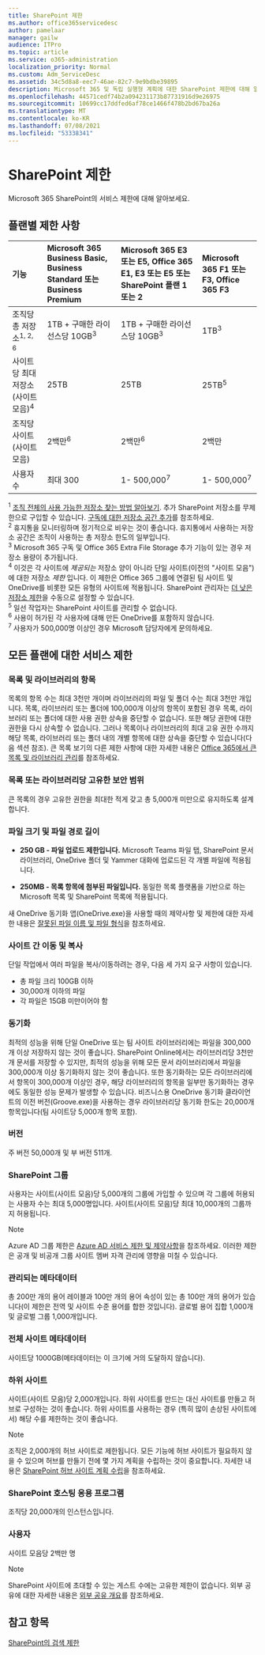 ```yaml
---
title: SharePoint 제한
ms.author: office365servicedesc
author: pamelaar
manager: gailw
audience: ITPro
ms.topic: article
ms.service: o365-administration
localization_priority: Normal
ms.custom: Adm_ServiceDesc
ms.assetid: 34c5d8a8-eec7-46ae-82c7-9e9bdbe39895
description: Microsoft 365 및 독립 실행형 계획에 대한 SharePoint 제한에 대해 알아보세요.
ms.openlocfilehash: 44571cedf74b2a094231173b87731916d9e26975
ms.sourcegitcommit: 10699cc17ddfed6af78ce1466f478b2bd67ba26a
ms.translationtype: MT
ms.contentlocale: ko-KR
ms.lasthandoff: 07/08/2021
ms.locfileid: "53338341"
---
```

# <a name="sharepoint-limits"></a>SharePoint 제한

Microsoft 365 SharePoint의 서비스 제한에 대해 알아보세요.
  
## <a name="limits-by-plan"></a>플랜별 제한 사항 

| 기능 | Microsoft 365 Business Basic, Business Standard 또는 Business Premium | Microsoft 365 E3 또는 E5, Office 365 E1, E3 또는 E5 또는 SharePoint 플랜 1 또는 2 | Microsoft 365 F1 또는 F3, Office 365 F3 |
|:-----|:-----|:-----|:-----|
|조직당 총 저장소<sup>1, 2, 6</sup> <br/> |1TB + 구매한 라이선스당 10GB<sup>3</sup>  <br/> |1TB + 구매한 라이선스당 10GB<sup>3</sup> <br/> |1TB<sup>3</sup> <br/> |
|사이트당 최대 저장소(사이트 모음)<sup>4</sup><br/> |25TB <br/> |25TB <br/> |25TB<sup>5</sup> <br/> |
|조직당 사이트(사이트 모음)  <br/> |2백만<sup>6</sup> <br/> |2백만<sup>6</sup> <br/> |2백만<br/> |
|사용자 수  <br/> |최대 300  <br/> |1- 500,000<sup>7</sup> <br/> |1- 500,000<sup>7</sup> <br/> |
   
<sup>1</sup> [조직 전체의 사용 가능한 저장소 찾는 방법 알아보기](/sharepoint/manage-site-collection-storage-limits). 추가 SharePoint 저장소를 무제한으로 구입할 수 있습니다. [구독에 대한 저장소 공간 추가](/office365/admin/subscriptions-and-billing/add-storage-space)를 참조하세요. 
<br/><sup>2</sup> 휴지통을 모니터링하며 정기적으로 비우는 것이 좋습니다. 휴지통에서 사용하는 저장소 공간은 조직이 사용하는 총 저장소 한도의 일부입니다. 
<br/> <sup>3</sup> Microsoft 365 구독 및 Office 365 Extra File Storage 추가 기능이 있는 경우 저장소 용량이 추가됩니다. 
<br/> <sup>4</sup> 이것은 각 사이트에 *제공되는* 저장소 양이 아니라 단일 사이트(이전의 "사이트 모음")에 대한 저장소 *제한* 입니다. 이 제한은 Office 365 그룹에 연결된 팀 사이트 및 OneDrive를 비롯한 모든 유형의 사이트에 적용됩니다. SharePoint 관리자는 [더 낮은 저장소 제한](/sharepoint/manage-site-collection-storage-limits#manage-individual-site-storage-limits)을 수동으로 설정할 수 있습니다. 
<br/> <sup>5</sup> 일선 작업자는 SharePoint 사이트를 관리할 수 없습니다. 
<br/> <sup>6</sup> 사용이 허가된 각 사용자에 대해 만든 OneDrive를 포함하지 않습니다. 
<br/> <sup>7</sup> 사용자가 500,000명 이상인 경우 Microsoft 담당자에게 문의하세요. 
  
## <a name="service-limits-for-all-plans"></a>모든 플랜에 대한 서비스 제한

### <a name="items-in-lists-and-libraries"></a>목록 및 라이브러리의 항목

목록의 항목 수는 최대 3천만 개이며 라이브러리의 파일 및 폴더 수는 최대 3천만 개입니다. 목록, 라이브러리 또는 폴더에 100,000개 이상의 항목이 포함된 경우 목록, 라이브러리 또는 폴더에 대한 사용 권한 상속을 중단할 수 없습니다. 또한 해당 권한에 대한 권한을 다시 상속할 수 없습니다. 그러나 목록이나 라이브러리의 최대 고유 권한 수까지 해당 목록, 라이브러리 또는 폴더 내의 개별 항목에 대한 상속을 중단할 수 있습니다(다음 섹션 참조). 큰 목록 보기의 다른 제한 사항에 대한 자세한 내용은 [Office 365에서 큰 목록 및 라이브러리 관리](https://support.office.com/article/b4038448-ec0e-49b7-b853-679d3d8fb784)를 참조하세요.

### <a name="unique-security-scopes-per-list-or-library"></a>목록 또는 라이브러리당 고유한 보안 범위

큰 목록의 경우 고유한 권한을 최대한 적게 갖고 총 5,000개 미만으로 유지하도록 설계합니다.

### <a name="file-size-and-file-path-length"></a>파일 크기 및 파일 경로 길이

- **250 GB - 파일 업로드 제한입니다.** Microsoft Teams 파일 탭, SharePoint 문서 라이브러리, OneDrive 폴더 및 Yammer 대화에 업로드된 각 개별 파일에 적용됩니다.

- **250MB - 목록 항목에 첨부된 파일입니다.** 동일한 목록 플랫폼을 기반으로 하는 Microsoft 목록 및 SharePoint 목록에 적용됩니다.

새 OneDrive 동기화 앱(OneDrive.exe)을 사용할 때의 제약사항 및 제한에 대한 자세한 내용은 [잘못된 파일 이름 및 파일 형식](https://support.office.com/article/64883a5d-228e-48f5-b3d2-eb39e07630fa)을 참조하세요.

### <a name="moving-and-copying-across-sites"></a>사이트 간 이동 및 복사

단일 작업에서 여러 파일을 복사/이동하려는 경우, 다음 세 가지 요구 사항이 있습니다.

- 총 파일 크리 100GB 이하
- 30,000개 이하의 파일
- 각 파일은 15GB 미만이어야 함

### <a name="sync"></a>동기화

최적의 성능을 위해 단일 OneDrive 또는 팀 사이트 라이브러리에는 파일을 300,000개 이상 저장하지 않는 것이 좋습니다. SharePoint Online에서는 라이브러리당 3천만 개 문서를 저장할 수 있지만, 최적의 성능을 위해 모든 문서 라이브러리에서 파일을 300,000개 이상 동기화하지 않는 것이 좋습니다. 또한 동기화하는 모든 라이브러리에서 항목이 300,000개 이상인 경우, 해당 라이브러리의 항목을 일부만 동기화하는 경우에도 동일한 성능 문제가 발생할 수 있습니다. 비즈니스용 OneDrive 동기화 클라이언트의 이전 버전(Groove.exe)을 사용하는 경우 라이브러리당 동기화 한도는 20,000개 항목입니다(팀 사이트당 5,000개 항목 포함).

### <a name="versions"></a>버전

주 버전 50,000개 및 부 버전 511개.

### <a name="sharepoint-groups"></a>SharePoint 그룹

사용자는 사이트(사이트 모음)당 5,000개의 그룹에 가입할 수 있으며 각 그룹에 허용되는 사용자 수는 최대 5,000명입니다. 사이트(사이트 모음)당 최대 10,000개의 그룹까지 허용됩니다.

> [!NOTE]
> Azure AD 그룹 제한은 [Azure AD 서비스 제한 및 제약사항](/azure/active-directory/users-groups-roles/directory-service-limits-restrictions)을 참조하세요. 이러한 제한은 공개 및 비공개 그룹 사이트 멤버 자격 관리에 영향을 미칠 수 있습니다.

### <a name="managed-metadata"></a>관리되는 메타데이터

총 200만 개의 용어 레이블과 100만 개의 용어 속성이 있는 총 100만 개의 용어가 있습니다(이 제한은 전역 및 사이트 수준 용어를 합한 것입니다). 글로벌 용어 집합 1,000개 및 글로벌 그룹 1,000개입니다.

### <a name="overall-site-metadata"></a>전체 사이트 메타데이터

사이트당 1000GB(메타데이터는 이 크기에 거의 도달하지 않습니다).

### <a name="subsites"></a>하위 사이트

사이트(사이트 모음)당 2,000개입니다. 하위 사이트를 만드는 대신 사이트를 만들고 허브로 구성하는 것이 좋습니다. 하위 사이트를 사용하는 경우 (특히 많이 손상된 사이트에서) 해당 수를 제한하는 것이 좋습니다.

> [!NOTE]
> 조직은 2,000개의 허브 사이트로 제한됩니다. 모든 기능에 허브 사이트가 필요하지 않을 수 있으며 허브를 만들기 전에 몇 가지 계획을 수립하는 것이 중요합니다. 자세한 내용은 [SharePoint 허브 사이트 계획 수립](/sharepoint/planning-hub-sites)을 참조하세요.

### <a name="sharepoint-hosted-applications"></a>SharePoint 호스팅 응용 프로그램

조직당 20,000개의 인스턴스입니다.

### <a name="users"></a>사용자

사이트 모음당 2백만 명

> [!NOTE]
> SharePoint 사이트에 초대할 수 있는 게스트 수에는 고유한 제한이 없습니다. 외부 공유에 대한 자세한 내용은 [외부 공유 개요](/sharepoint/external-sharing-overview)를 참조하세요.

## <a name="see-also"></a>참고 항목

[SharePoint의 검색 제한](/sharepoint/search-limits)